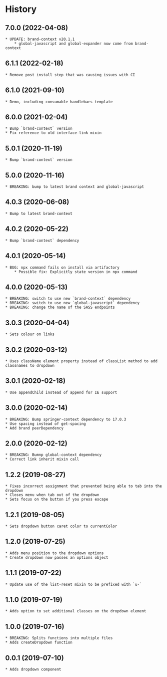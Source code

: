 # History

## 7.0.0 (2022-04-08)
    * UPDATE: brand-context v20.1.1
        * global-javascript and global-expander now come from brand-context

## 6.1.1 (2022-02-18)
    * Remove post install step that was causing issues with CI

## 6.1.0 (2021-09-10)
    * Demo, including consumable handlebars template

## 6.0.0 (2021-02-04)
    * Bump `brand-context` version
    * Fix reference to old interface-link mixin

## 5.0.1 (2020-11-19)
    * Bump `brand-context` version

## 5.0.0 (2020-11-16)
    * BREAKING: bump to latest brand context and global-javascript

## 4.0.3 (2020-06-08)
    * Bump to latest brand-context

## 4.0.2 (2020-05-22)
    * Bump `brand-context` dependency

## 4.0.1 (2020-05-14)
    * BUG: npx command fails on install via artifactory
        * Possible fix: Explicitly state version in npx command

## 4.0.0 (2020-05-13)
    * BREAKING: switch to use new `brand-context` dependency
    * BREAKING: switch to use new `global-javascript` dependency
    * BREAKING: change the name of the SASS endpoints

## 3.0.3 (2020-04-04)
    * Sets colour on links

## 3.0.2 (2020-03-12)
    * Uses className element property instead of classList method to add classnames to dropdown

## 3.0.1 (2020-02-18)
	* Use appendChild instead of append for IE support

## 3.0.0 (2020-02-14)
	* BREAKING: Bump springer-context dependency to 17.0.3
	* Use spacing instead of get-spacing
	* Add brand peerDependency

## 2.0.0 (2020-02-12)
    * BREAKING: Bumnp global-context dependency
    * Correct link inherit mixin call

## 1.2.2 (2019-08-27)
    * Fixes incorrect assignment that prevented being able to tab into the dropdown
    * Closes menu when tab out of the dropdown
    * Sets focus on the button if you press escape

## 1.2.1 (2019-08-05)
    * Sets dropdown button caret color to currentColor

## 1.2.0 (2019-07-25)
    * Adds menu position to the dropdown options
    * Create dropdown now passes an options object

## 1.1.1 (2019-07-22)
    * Update use of the list-reset mixin to be prefixed with `u-`

## 1.1.0 (2019-07-19)
    * Adds option to set additional classes on the dropdown element

## 1.0.0 (2019-07-16)
	* BREAKING: Splits functions into multiple files
	* Adds createDropdown function

## 0.0.1 (2019-07-10)
	* Adds dropdown component
